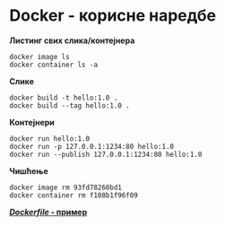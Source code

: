# Docker - корисне наредбе

**Листинг свих слика/контејнера**

```
docker image ls
docker container ls -a
```

**Слике**

```
docker build -t hello:1.0 .
docker build --tag hello:1.0 .
```

**Контејнери**

```
docker run hello:1.0
docker run -p 127.0.0.1:1234:80 hello:1.0
docker run --publish 127.0.0.1:1234:80 hello:1.0
```

**Чишћење**

```
docker image rm 93fd78260bd1
docker container rm f108b1f96f09
```

[***Dockerfile* - пример**](Dockerfile)
